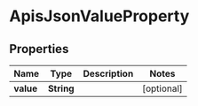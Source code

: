 
# ApisJsonValueProperty

## Properties
Name | Type | Description | Notes
------------ | ------------- | ------------- | -------------
**value** | **String** |  |  [optional]



